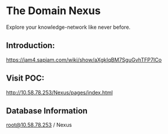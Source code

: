 # The Domain Nexus

Explore your knowledge-network like never before.

## Introduction:
https://jam4.sapjam.com/wiki/show/aXgkIqBM7SguGvhTFP7ICo

## Visit POC:
http://10.58.78.253/Nexus/pages/index.html

## Database Information
root@10.58.78.253 / Nexus

